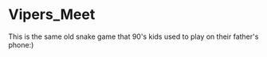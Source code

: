 # Vipers_Meet
This is the same old snake game that 90's kids used to play on their father's phone:)
